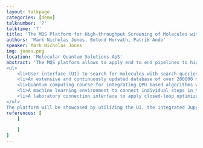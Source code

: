 ```yaml
---
layout: talkpage
categories: [demo]
talknumber: '?'
talktime: '?'
title: 'The MQS Platform for High-throughput Screening of Molecules with Quantum Chemistry Models and Machine Learning'
authors: 'Mark Nicholas Jones, Botond Horvath, Patrik Ando'
speaker: Mark Nicholas Jones
img: jones.png
location: 'Molecular Quantum Solutions ApS'
abstract: 'The MQS platform allows to apply end to end pipelines to high-throughput screen molecules for retrieving highly valuable data from in-silico and laboratory information sources. The available tools stack encompasses the following:
<ul>
    <li>User interface (UI) to search for molecules with search queries supporting operators and wildcards to refine a search of molecular classes [1].</li>
    <li>An extensive and continuously updated database of over 200000 million molecular structures and relevant quantum chemistry information, such as geometry optimized xyz-coordinates, HOMO-LUMO gap data, frequencies and vibration symmetries [2]. The MQS application programming interface (MQS-API) and software development kit (MQSDK) to allow the retrieval of data and executing ab-initio quantum chemistry models for high-throughput screening studies [3].</li>
    <li>Quantum computing course for integrating QPU based algorithms with ab-initio quantum chemistry models and high peformance infrastructure availability [4].</li>
    <li>A machine learning environment to connect individual steps in the pipeline as containers to execute highly sophisticated studies [5].</li>
    <li>A laboratory connection interface to apply closed-loop optimization of the design of experiments with automated laboratories.</li>
</ul>
The platform will be showcased by utilizing the UI, the integrated JupyterLab and Kubeflow environment in the MQS Dashboard.'
references: [
    [
        
    ]
]
---
```

